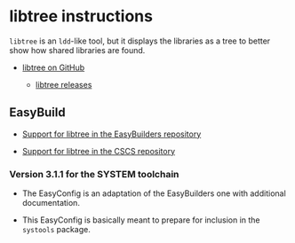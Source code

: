 # libtree instructions

`libtree` is an `ldd`-like tool, but it displays the libraries as a tree to better 
show how shared libraries are found.

-   [libtree on GitHub](https://github.com/haampie/libtree)

    -   [libtree releases](https://github.com/haampie/libtree/releases)


## EasyBuild

-   [Support for libtree in the EasyBuilders repository](https://github.com/easybuilders/easybuild-easyconfigs/tree/develop/easybuild/easyconfigs/l/libtree)

-   [Support for libtree in the CSCS repository](https://github.com/eth-cscs/production/tree/master/easybuild/easyconfigs/l/libtree)


### Version 3.1.1 for the SYSTEM toolchain

-   The EasyConfig is an adaptation of the EasyBuilders one with additional documentation.

-   This EasyConfig is basically meant to prepare for inclusion in the `systools` package.

